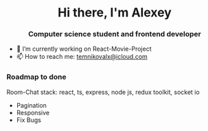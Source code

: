 <h1 align="center">Hi there, I'm Alexey </h1>
<h3 align="center">Computer science student and frontend developer</h3>

- 🔭 I’m currently working on React-Movie-Project
- 📫 How to reach me: temnikovalx@icloud.com

<h3>Roadmap to done</h3>

Room-Chat
stack: react, ts, express, node js, redux toolkit, socket io

- Pagination
- Responsive
- Fix Bugs
